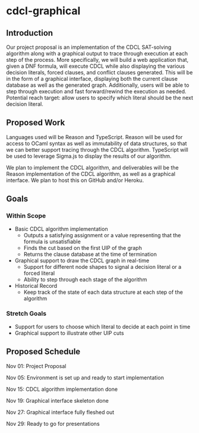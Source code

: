 # cdcl-graphical

## Introduction
Our project proposal is an implementation of the CDCL SAT-solving algorithm along with a graphical output to trace through execution at each step of the process. More specifically, we will build a web application that, given a DNF formula, will execute CDCL while also displaying the various decision literals, forced clauses, and conflict clauses generated. This will be in the form of a graphical interface, displaying both the current clause database as well as the generated graph. Additionally, users will be able to step through execution and fast forward/rewind the execution as needed. Potential reach target: allow users to specify which literal should be the next decision literal.

## Proposed Work
Languages  used will be Reason and TypeScript. Reason will be used for access to OCaml syntax as well as immutability of data structures, so that we can better support tracing through the CDCL algorithm. TypeScript will be used to leverage Sigma.js to display the results of our algorithm.

We plan to implement the CDCL algorithm, and deliverables will be the Reason implementation of the CDCL algorithm, as well as a graphical interface. We plan to host this on GitHub and/or Heroku.

## Goals
### Within Scope
- Basic CDCL algorithm implementation
  - Outputs a satisfying assignment or a value representing that the formula is unsatisfiable
  - Finds the cut based on the first UIP of the graph
  - Returns the clause database at the time of termination
- Graphical support to draw the CDCL graph in real-time
  - Support for different node shapes to signal a decision literal or a forced literal
  - Ability to step through each stage of the algorithm
- Historical Record
  - Keep track of the state of each data structure at each step of the algorithm

### Stretch Goals
- Support for users to choose which literal to decide at each point in time
- Graphical support to illustrate other UIP cuts

## Proposed Schedule
Nov 01: Project Proposal

Nov 05: Environment is set up and ready to start implementation

Nov 15: CDCL algorithm implementation done

Nov 19: Graphical interface skeleton done

Nov 27: Graphical interface fully fleshed out

Nov 29: Ready to go for presentations